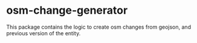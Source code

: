# osm-change-generator

This package contains the logic to create osm changes from geojson, and previous version of the entity.